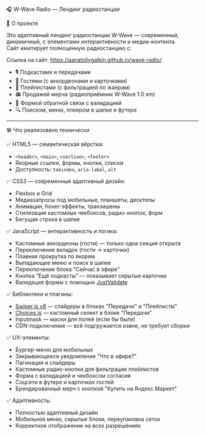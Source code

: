 🎧 W-Wave Radio — Лендинг радиостанции

📖 О проекте

Это адаптивный лендинг радиостанции W-Wave — современный, динамичный, с элементами интерактивности и медиа-контента.  
Сайт имитирует полноценную радиостанцию с:

Ссылка на сайт: https://aanatoliygalkin.github.io/wave-radio/

- 🎙️ Подкастами и передачами
- 👥 Гостями (с аккордеонами и карточками)
- 🎵 Плейлистами (с фильтрацией по жанрам)
- 📻 Продажей мерча (радиоприёмник W-Wave 1.0 xm)
- 📝 Формой обратной связи с валидацией
- 🔍 Поиском, меню, плеером в шапке и футере

---

🛠 Что реализовано технически

✅ HTML5 — семантическая вёрстка:
- `<header>`, `<main>`, `<section>`, `<footer>`
- Якорные ссылки, формы, кнопки, списки
- Доступность: `tabindex`, `aria-label`, `alt`

✅ CSS3 — современный адаптивный дизайн:
- Flexbox и Grid
- Медиазапросы под мобильные, планшеты, десктопы
- Анимации, hover-эффекты, транзишены
- Стилизация кастомных чекбоксов, радио-кнопок, форм
- Бегущая строка в шапке

✅ JavaScript — интерактивность и логика:
- Кастомные аккордеоны (гости) — только одна секция открыта
- Переключение вкладок (гости → карточки)
- Плавная прокрутка по якорям
- Выпадающее меню и поиск в шапке
- Переключение блока "Сейчас в эфире"
- Кнопка "Ещё подкасты" — показывает скрытые карточки
- Валидация формы с помощью [JustValidate](https://github.com/horprogs/Just-validate)

✅ Библиотеки и плагины:
- [Swiper.js v8](https://swiperjs.com/) — слайдеры в блоках "Передачи" и "Плейлисты"
- [Choices.js](https://choices-js.github.io/Choices/) — кастомный селект в блоке "Передачи"
- Inputmask — маски для полей (если бы были)
- CDN-подключение — всё подгружается извне, не требует сборки

✅ UX-элементы:
- Бургер-меню для мобильных
- Закрывающееся уведомление "Что в эфире?"
- Пагинация и слайдеры
- Кастомные радио-кнопки для фильтрации плейлистов
- Форма с валидацией и чекбоксом согласия
- Соцсети в футере и карточках гостей
- Брендированный мерч с кнопкой "Купить на Яндекс.Маркет"

✅ Адаптивность:
- Полностью адаптивный дизайн
- Мобильное меню, скрытые блоки, переупаковка сеток
- Корректное отображение на всех разрешениях

